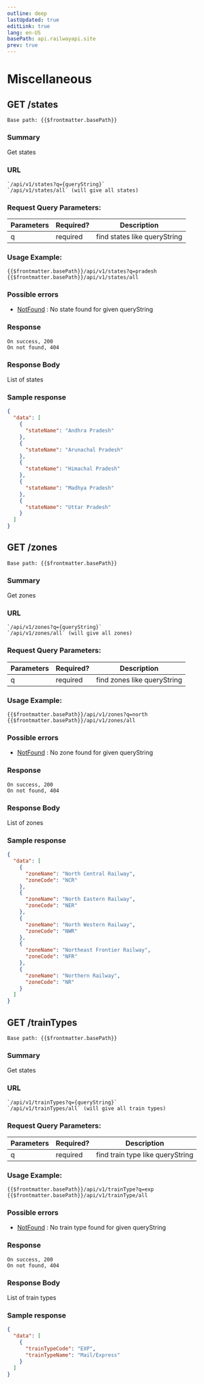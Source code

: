 ```yaml
---
outline: deep
lastUpdated: true
editLink: true
lang: en-US
basePath: api.railwayapi.site
prev: true
---
```


# Miscellaneous

## GET /states

    Base path: {{$frontmatter.basePath}}

### Summary

Get states

### URL

    `/api/v1/states?q={queryString}`
    `/api/v1/states/all` (will give all states)

### Request Query Parameters:

| Parameters | Required? | Description                  |
| ---------- | --------- | ---------------------------- |
| q          | required  | find states like queryString |

### Usage Example:

    {{$frontmatter.basePath}}/api/v1/states?q=pradesh
    {{$frontmatter.basePath}}/api/v1/states/all

### Possible errors

- [NotFound](../errorcodes#NotFound) : No state found for given queryString

### Response

    On success, 200
    On not found, 404

### Response Body

List of states

### Sample response

```json
{
  "data": [
    {
      "stateName": "Andhra Pradesh"
    },
    {
      "stateName": "Arunachal Pradesh"
    },
    {
      "stateName": "Himachal Pradesh"
    },
    {
      "stateName": "Madhya Pradesh"
    },
    {
      "stateName": "Uttar Pradesh"
    }
  ]
}
```

## GET /zones

    Base path: {{$frontmatter.basePath}}

### Summary

Get zones

### URL

    `/api/v1/zones?q={queryString}`
    `/api/v1/zones/all` (will give all zones)

### Request Query Parameters:

| Parameters | Required? | Description                 |
| ---------- | --------- | --------------------------- |
| q          | required  | find zones like queryString |

### Usage Example:

    {{$frontmatter.basePath}}/api/v1/zones?q=north
    {{$frontmatter.basePath}}/api/v1/zones/all

### Possible errors

- [NotFound](../errorcodes#NotFound) : No zone found for given queryString

### Response

    On success, 200
    On not found, 404

### Response Body

List of zones

### Sample response

```json
{
  "data": [
    {
      "zoneName": "North Central Railway",
      "zoneCode": "NCR"
    },
    {
      "zoneName": "North Eastern Railway",
      "zoneCode": "NER"
    },
    {
      "zoneName": "North Western Railway",
      "zoneCode": "NWR"
    },
    {
      "zoneName": "Northeast Frontier Railway",
      "zoneCode": "NFR"
    },
    {
      "zoneName": "Northern Railway",
      "zoneCode": "NR"
    }
  ]
}
```

## GET /trainTypes

    Base path: {{$frontmatter.basePath}}

### Summary

Get states

### URL

    `/api/v1/trainTypes?q={queryString}`
    `/api/v1/trainTypes/all` (will give all train types)

### Request Query Parameters:

| Parameters | Required? | Description                      |
| ---------- | --------- | -------------------------------- |
| q          | required  | find train type like queryString |

### Usage Example:

    {{$frontmatter.basePath}}/api/v1/trainType?q=exp
    {{$frontmatter.basePath}}/api/v1/trainType/all

### Possible errors

- [NotFound](../errorcodes#NotFound) : No train type found for given queryString

### Response

    On success, 200
    On not found, 404

### Response Body

List of train types

### Sample response

```json
{
  "data": [
    {
      "trainTypeCode": "EXP",
      "trainTypeName": "Mail/Express"
    }
  ]
}
```
